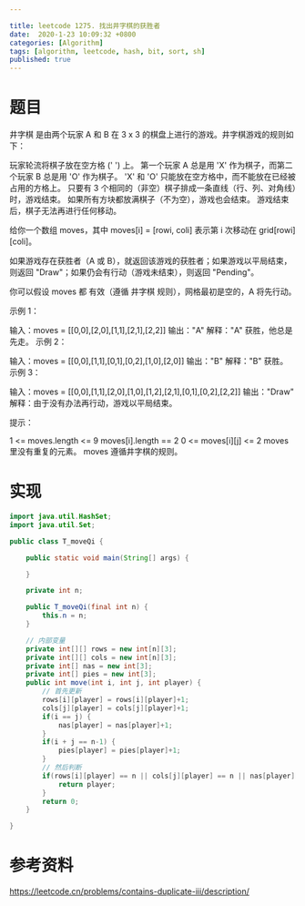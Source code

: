 ```yaml
---

title: leetcode 1275. 找出井字棋的获胜者
date:  2020-1-23 10:09:32 +0800 
categories: [Algorithm]
tags: [algorithm, leetcode, hash, bit, sort, sh]
published: true
---
```


# 题目

井字棋 是由两个玩家 A 和 B 在 3 x 3 的棋盘上进行的游戏。井字棋游戏的规则如下：

玩家轮流将棋子放在空方格 (' ') 上。
第一个玩家 A 总是用 'X' 作为棋子，而第二个玩家 B 总是用 'O' 作为棋子。
'X' 和 'O' 只能放在空方格中，而不能放在已经被占用的方格上。
只要有 3 个相同的（非空）棋子排成一条直线（行、列、对角线）时，游戏结束。
如果所有方块都放满棋子（不为空），游戏也会结束。
游戏结束后，棋子无法再进行任何移动。

给你一个数组 moves，其中 moves[i] = [rowi, coli] 表示第 i 次移动在 grid[rowi][coli]。

如果游戏存在获胜者（A 或 B），就返回该游戏的获胜者；如果游戏以平局结束，则返回 "Draw"；如果仍会有行动（游戏未结束），则返回 "Pending"。

你可以假设 moves 都 有效（遵循 井字棋 规则），网格最初是空的，A 将先行动。

示例 1：


输入：moves = [[0,0],[2,0],[1,1],[2,1],[2,2]]
输出："A"
解释："A" 获胜，他总是先走。
示例 2：


输入：moves = [[0,0],[1,1],[0,1],[0,2],[1,0],[2,0]]
输出："B"
解释："B" 获胜。
示例 3：


输入：moves = [[0,0],[1,1],[2,0],[1,0],[1,2],[2,1],[0,1],[0,2],[2,2]]
输出："Draw"
解释：由于没有办法再行动，游戏以平局结束。
 

提示：

1 <= moves.length <= 9
moves[i].length == 2
0 <= moves[i][j] <= 2
moves 里没有重复的元素。
moves 遵循井字棋的规则。


# 实现

```java
import java.util.HashSet;
import java.util.Set;

public class T_moveQi {

    public static void main(String[] args) {

    }

    private int n;

    public T_moveQi(final int n) {
        this.n = n;
    }

    // 内部变量
    private int[][] rows = new int[n][3];
    private int[][] cols = new int[n][3];
    private int[] nas = new int[3];
    private int[] pies = new int[3];
    public int move(int i, int j, int player) {
        // 首先更新
        rows[i][player] = rows[i][player]+1;
        cols[j][player] = cols[j][player]+1;
        if(i == j) {
            nas[player] = nas[player]+1;
        }
        if(i + j == n-1) {
            pies[player] = pies[player]+1;
        }
        // 然后判断
        if(rows[i][player] == n || cols[j][player] == n || nas[player] == n || pies[player] == n) {
            return player;
        }
        return 0;
    }

}
```

# 参考资料

https://leetcode.cn/problems/contains-duplicate-iii/description/

